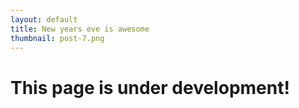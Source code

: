 ```yaml
---
layout: default
title: New years eve is awesome
thumbnail: post-7.png 
---
```


# This page is under development!